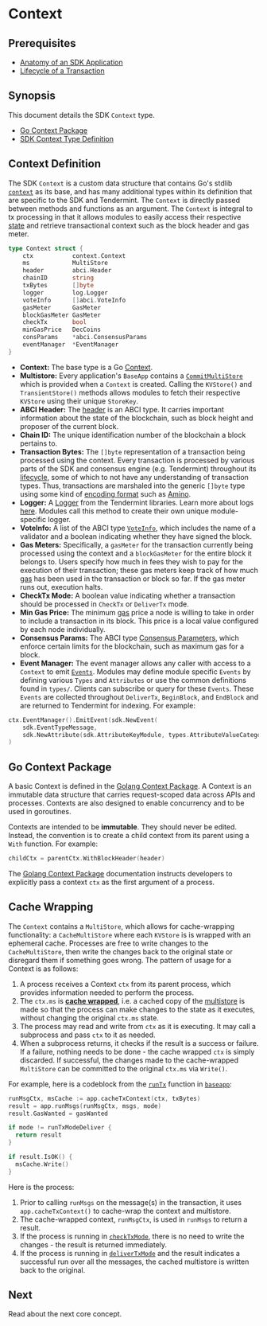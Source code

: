 # Context

## Prerequisites

* [Anatomy of an SDK Application](../basics/app-anatomy.md)
* [Lifecycle of a Transaction](../basics/tx-lifecycle.md)

## Synopsis

This document details the SDK `Context` type.

- [Go Context Package](#go-context-package)
- [SDK Context Type Definition](#context-definition)


## Context Definition

The SDK `Context` is a custom data structure that contains Go's stdlib [`context`](https://golang.org/pkg/context) as its base, and has many additional types within its definition that are specific to the SDK and Tendermint. The `Context` is directly passed between methods and functions as an argument. The `Context` is integral to tx processing in that it allows modules to easily access their
respective [state](./multistore.md) and retrieve transactional context such as the block header and gas meter.

```go
type Context struct {
	ctx           context.Context
	ms            MultiStore
	header        abci.Header
	chainID       string
	txBytes       []byte
	logger        log.Logger
	voteInfo      []abci.VoteInfo
	gasMeter      GasMeter
	blockGasMeter GasMeter
	checkTx       bool
	minGasPrice   DecCoins
	consParams    *abci.ConsensusParams
	eventManager  *EventManager
}
```

- **Context:** The base type is a Go [Context](https://golang.org/pkg/context).
- **Multistore:** Every application's `BaseApp` contains a [`CommitMultiStore`](./multistore.md) which is provided when a `Context` is created. Calling the `KVStore()` and `TransientStore()` methods allows modules to fetch their
respective `KVStore` using their unique `StoreKey`.
- **ABCI Header:** The [header](https://tendermint.com/docs/spec/abci/abci.html#header) is an ABCI type. It carries important information about the state of the blockchain, such as block height and proposer of the current block.
- **Chain ID:** The unique identification number of the blockchain a block pertains to.
- **Transaction Bytes:** The `[]byte` representation of a transaction being processed using the context. Every transaction is processed by various parts of the SDK and consensus engine (e.g. Tendermint) throughout its [lifecycle](../basics/tx-lifecycle.md), some of which to not have any understanding of transaction types. Thus, transactions are marshaled into the generic `[]byte` type using some kind of [encoding format](./encoding.md) such as [Amino](./amino.md).
- **Logger:** A [Logger](https://github.com/tendermint/tendermint/blob/master/libs/log/logger.go) from the Tendermint libraries. Learn more about logs [here](https://tendermint.com/docs/tendermint-core/how-to-read-logs.html#how-to-read-logs). Modules call this method to create their own unique module-specific logger.
- **VoteInfo:** A list of the ABCI type [`VoteInfo`](https://tendermint.com/docs/spec/abci/abci.html#voteinfo), which includes the name of a validator and a boolean indicating whether they have signed the block.
- **Gas Meters:** Specifically, a `gasMeter` for the transaction currently being processed using the context and a `blockGasMeter` for the entire block it belongs to. Users specify how much in fees they wish to pay for the execution of their transaction; these gas meters keep track of how much [gas](../basics/accounts-fees-gas.md) has been used in the transaction or block so far. If the gas meter runs out, execution halts.
- **CheckTx Mode:** A boolean value indicating whether a transaction should be processed in `CheckTx` or `DeliverTx` mode.
- **Min Gas Price:** The minimum [gas](../basics/accounts-fees-gas.md) price a node is willing to take in order to include a transaction in its block. This price is a local value configured by each node individually.
- **Consensus Params:** The ABCI type [Consensus Parameters](https://tendermint.com/docs/spec/abci/apps.html#consensus-parameters), which enforce certain limits for the blockchain, such as maximum gas for a block.
- **Event Manager:** The event manager allows any caller with access to a `Context` to emit [`Events`](https://github.com/cosmos/cosmos-sdk/blob/master/types/events.go). Modules may define module specific
`Events` by defining various `Types` and `Attributes` or use the common definitions found in `types/`. Clients
can subscribe or query for these `Events`. These `Events` are collected throughout `DeliverTx`, `BeginBlock`,
and `EndBlock` and are returned to Tendermint for indexing. For example:

```go
ctx.EventManager().EmitEvent(sdk.NewEvent(
    sdk.EventTypeMessage,
    sdk.NewAttribute(sdk.AttributeKeyModule, types.AttributeValueCategory)),
)
```

## Go Context Package

A basic Context is defined in the [Golang Context Package](https://golang.org/pkg/context). A Context is an immutable data structure that carries request-scoped data across APIs and processes. Contexts are also designed to enable concurrency and to be used in goroutines.

Contexts are intended to be **immutable**. They should never be edited. Instead, the convention is to create a child context from its parent using a `With` function. For example:

``` go
childCtx = parentCtx.WithBlockHeader(header)
```

The [Golang Context Package](https://golang.org/pkg/context) documentation instructs developers to explicitly pass a context `ctx` as the first argument of a process.

## Cache Wrapping

The `Context` contains a `MultiStore`, which allows for cache-wrapping functionality: a `CacheMultiStore` where each `KVStore` is is wrapped with an ephemeral cache. Processes are free to write changes to the `CacheMultiStore`, then write the changes back to the original state or disregard them if something goes wrong. The pattern of usage for a Context is as follows:

1. A process receives a Context `ctx` from its parent process, which provides information needed to perform the process.
2. The `ctx.ms` is [**cache wrapped**](./multistore.md), i.e. a cached copy of the [multistore](./multistore.md) is made so that the process can make changes to the state as it executes, without changing the original `ctx.ms` state.
3. The process may read and write from `ctx` as it is executing. It may call a subprocess and pass `ctx` to it as needed.
4. When a subprocess returns, it checks if the result is a success or failure. If a failure, nothing needs to be done - the cache wrapped `ctx` is simply discarded. If successful, the changes made to the cache-wrapped `MultiStore` can be committed to the original `ctx.ms` via `Write()`.

For example, here is a codeblock from the [`runTx`](./baseapp.md#runtx-and-runmsgs) function in [`baseapp`](./baseapp.md):

```go
runMsgCtx, msCache := app.cacheTxContext(ctx, txBytes)
result = app.runMsgs(runMsgCtx, msgs, mode)
result.GasWanted = gasWanted

if mode != runTxModeDeliver {
  return result
}

if result.IsOK() {
  msCache.Write()
}
```
Here is the process:

1. Prior to calling `runMsgs` on the message(s) in the transaction, it uses `app.cacheTxContext()` to cache-wrap the context and multistore.
2. The cache-wrapped context, `runMsgCtx`, is used in `runMsgs` to return a result.
3. If the process is running in [`checkTxMode`](./baseapp.md#checktx), there is no need to write the changes - the result is returned immediately. 
4. If the process is running in [`deliverTxMode`](./baseapp.md#delivertx) and the result indicates a successful run over all the messages, the cached multistore is written back to the original.

## Next

Read about the next core concept.
